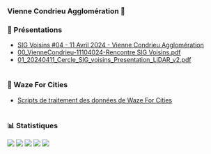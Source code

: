 ### Vienne Condrieu Agglomération 👋

### 📖 Présentations

- [SIG Voisins #04 - 11 Avril 2024 - Vienne Condrieu Agglomération](https://vienne-condrieu-agglomeration.github.io/slideshows/20240411-sigvoisins/#/)
- [00_VienneCondrieu-11104024-Rencontre SIG Voisins.pdf](https://github.com/b50dd10f-a2f9-417f-b0a8-58e4e20d2326)
- [01_20240411_Cercle_SIG_voisins_Presentation_LiDAR_v2.pdf](https://github.com/f544a849-2d9b-4712-8c96-61f35ee8784e)

#

### 🚗 Waze For Cities
 - [Scripts de traitement des données de Waze For Cities](https://github.com/vienne-condrieu-agglomeration/waze-for-cities-integration)

#

### 📊 Statistiques
![](https://github-profile-summary-cards.vercel.app/api/cards/profile-details?username=vienne-condrieu-agglomeration&theme=radical)
![](https://github-profile-summary-cards.vercel.app/api/cards/repos-per-language?username=vienne-condrieu-agglomeration&theme=radical)
![](https://github-profile-summary-cards.vercel.app/api/cards/most-commit-language?username=vienne-condrieu-agglomeration&theme=radical)
![](https://github-profile-summary-cards.vercel.app/api/cards/stats?username=vienne-condrieu-agglomeration&theme=radical)
![](https://github-profile-summary-cards.vercel.app/api/cards/productive-time?username=vienne-condrieu-agglomeration&theme=radical)


<!-- - 🔭 I’m currently working on ...
- 🌱 I’m currently learning ...
- 👯 I’m looking to collaborate on ...
- 🤔 I’m looking for help with ...
- 💬 Ask me about ... -->
